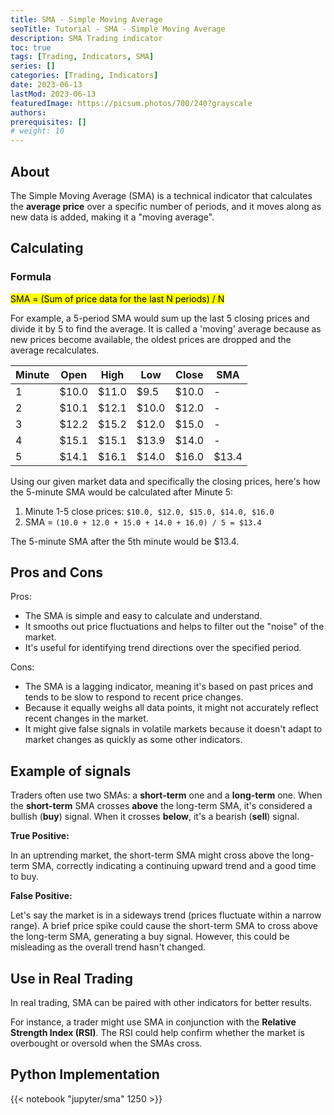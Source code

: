 ```yaml
---
title: SMA - Simple Moving Average
seoTitle: Tutorial - SMA - Simple Moving Average
description: SMA Trading indicator
toc: true
tags: [Trading, Indicators, SMA]
series: []
categories: [Trading, Indicators]
date: 2023-06-13
lastMod: 2023-06-13
featuredImage: https://picsum.photos/700/240?grayscale
authors:
prerequisites: []
# weight: 10
---
```



## About

The Simple Moving Average (SMA) is a technical indicator that calculates the **average price** over a specific number of periods, and it moves along as new data is added, making it a "moving average".

## Calculating

### Formula

<mark>SMA = (Sum of price data for the last N periods) / N</mark>

For example, a 5-period SMA would sum up the last 5 closing prices and divide it by 5 to find the average. It is called a 'moving' average because as new prices become available, the oldest prices are dropped and the average recalculates.

| Minute | Open  | High  | Low   | Close | SMA   |
| ------ | ----- | ----- | ----- | ----- | ----- |
| 1      | $10.0 | $11.0 | $9.5  | $10.0 | -     |
| 2      | $10.1 | $12.1 | $10.0 | $12.0 | -     |
| 3      | $12.2 | $15.2 | $12.0 | $15.0 | -     |
| 4      | $15.1 | $15.1 | $13.9 | $14.0 | -     |
| 5      | $14.1 | $16.1 | $14.0 | $16.0 | $13.4 |

Using our given market data and specifically the closing prices, here's how the 5-minute SMA would be calculated after Minute 5:

1. Minute 1-5 close prices: `$10.0, $12.0, $15.0, $14.0, $16.0`
2. SMA = `(10.0 + 12.0 + 15.0 + 14.0 + 16.0) / 5 = $13.4`

The 5-minute SMA after the 5th minute would be $13.4.

## Pros and Cons

Pros:

- The SMA is simple and easy to calculate and understand.
- It smooths out price fluctuations and helps to filter out the "noise" of the market.
- It's useful for identifying trend directions over the specified period.

Cons:

- The SMA is a lagging indicator, meaning it's based on past prices and tends to be slow to respond to recent price changes.
- Because it equally weighs all data points, it might not accurately reflect recent changes in the market.
- It might give false signals in volatile markets because it doesn't adapt to market changes as quickly as some other indicators.

## Example of signals

Traders often use two SMAs: a **short-term** one and a **long-term** one.
When the **short-term** SMA crosses **above** the long-term SMA, it's considered a bullish (**buy**) signal.
When it crosses **below**, it's a bearish (**sell**) signal.

**True Positive:**

In an uptrending market, the short-term SMA might cross above the long-term SMA, correctly indicating a continuing upward trend and a good time to buy.

**False Positive:**

Let's say the market is in a sideways trend (prices fluctuate within a narrow range). A brief price spike could cause the short-term SMA to cross above the long-term SMA, generating a buy signal. However, this could be misleading as the overall trend hasn't changed.

## Use in Real Trading

In real trading, SMA can be paired with other indicators for better results.

For instance, a trader might use SMA in conjunction with the **Relative Strength Index (RSI)**. The RSI could help confirm whether the market is overbought or oversold when the SMAs cross.

## Python Implementation

{{< notebook "jupyter/sma" 1250 >}}

